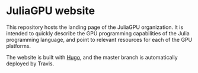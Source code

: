 # JuliaGPU website

This repository hosts the landing page of the JuliaGPU organization. It is intended to
quickly describe the GPU programming capabilities of the Julia programming language, and
point to relevant resources for each of the GPU platforms.

The website is built with [Hugo](https://gohugo.io/), and the master branch is automatically
deployed by Travis.
